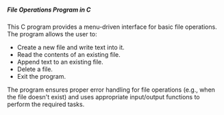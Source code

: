 ##### File Operations Program in C

This C program provides a menu-driven interface for basic file operations. The program allows the user to:

- Create a new file and write text into it.
- Read the contents of an existing file.
- Append text to an existing file.
- Delete a file.
- Exit the program.

The program ensures proper error handling for file operations (e.g., when the file doesn't exist) and uses appropriate input/output functions to perform the required tasks.
